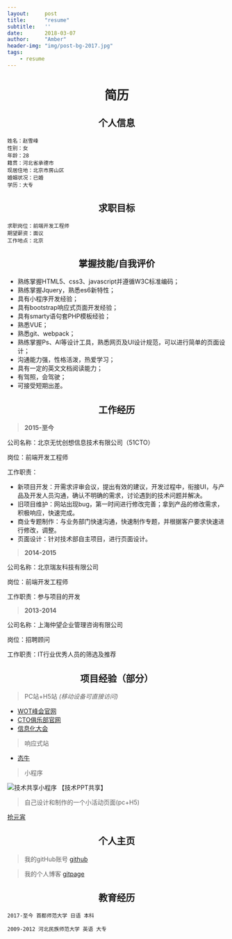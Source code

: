 ```yaml
---
layout:     post
title:      "resume"
subtitle:   ''
date:       2018-03-07
author:     "Amber"
header-img: "img/post-bg-2017.jpg"
tags:
    - resume
---
```


# <center>简历</center >

## <center> 个人信息</center >
    姓名：赵雪峰
    性别：女
    年龄：28
    籍贯：河北省承德市
    现居住地：北京市房山区
    婚姻状况：已婚
    学历：大专

## <center> 求职目标</center >
    求职岗位：前端开发工程师
    期望薪资：面议
    工作地点：北京

## <center> 掌握技能/自我评价</center >
- 熟练掌握HTML5、css3、javascript并遵循W3C标准编码；
- 熟练掌握Jquery，熟悉es6新特性；
- 具有小程序开发经验；
- 具有bootstrap响应式页面开发经验；
- 具有smarty语句套PHP模板经验；
- 熟悉VUE；
- 熟悉git、webpack；
- 熟练掌握Ps、AI等设计工具，熟悉网页及UI设计规范，可以进行简单的页面设计；
- 沟通能力强，性格活泼，热爱学习；
- 具有一定的英文文档阅读能力；
- 有驾照，会驾驶；
- 可接受短期出差。
## <center> 工作经历</center >

 > **2015-至今**
 
 公司名称：北京无忧创想信息技术有限公司（51CTO）

 岗位：前端开发工程师

 工作职责：
 
 - 新项目开发：开需求评审会议，提出有效的建议，开发过程中，衔接UI，与产品及开发人员沟通，确认不明确的需求，讨论遇到的技术问题并解决。
 - 旧项目维护：网站出现bug，第一时间进行修改完善；拿到产品的修改需求，积极响应，快速完成。
 - 商业专题制作：与业务部门快速沟通，快速制作专题，并根据客户要求快速进行修改，调整。
 - 页面设计：针对技术部自主项目，进行页面设计。

> **2014-2015**

 公司名称：北京瑞友科技有限公司

 岗位：前端开发工程师

 工作职责：参与项目的开发

> **2013-2014**

公司名称：上海仲望企业管理咨询有限公司

岗位：招聘顾问

工作职责：IT行业优秀人员的筛选及推荐

## <center>项目经验（部分）</center>

>PC站+H5站
*(移动设备可直接访问)*
- [WOT峰会官网](http://wot.51cto.com/act/wot2018/dev/)
- [CTO俱乐部官网](http://club.51cto.com/act/cto/caff)
- [信息化大会](http://www.hc3i.cn/act/zhuanti/2018WEST)

> 响应式站
- [态牛](http://tn.51cto.com/)
>小程序

![技术共享小程序](https://s2.51cto.com/oss/201801/22/fe6d450409ee14024a775aa968e88755.png)
【技术PPT共享】

>自己设计和制作的一个小活动页面(pc+H5)

[抢元宵](http://frontend.51cto.com/index.php/special/test?id=2989)
## <center>个人主页</center>

>我的gitHub账号 [github](https://github.com/amberZ1990)

>我的个人博客   [gitpage](https://amberz1990.github.io/)

## <center> 教育经历</center>


    2017-至今 首都师范大学 日语 本科

    2009-2012 河北民族师范大学 英语 大专